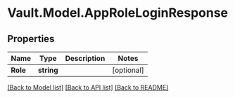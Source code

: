 # Vault.Model.AppRoleLoginResponse

## Properties

Name | Type | Description | Notes
------------ | ------------- | ------------- | -------------
**Role** | **string** |  | [optional] 

[[Back to Model list]](../README.md#documentation-for-models) [[Back to API list]](../README.md#documentation-for-api-endpoints) [[Back to README]](../README.md)

